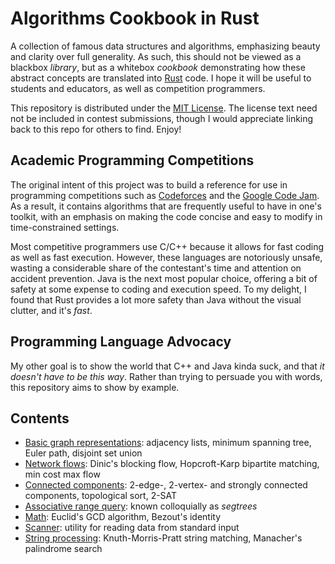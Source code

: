 # Algorithms Cookbook in Rust

A collection of famous data structures and algorithms, emphasizing beauty and clarity over full generality. As such, this should not be viewed as a blackbox *library*, but as a whitebox *cookbook* demonstrating how these abstract concepts are translated into [Rust](https://www.rust-lang.org) code. I hope it will be useful to students and educators, as well as competition programmers.

This repository is distributed under the [MIT License](LICENSE). The license text need not be included in contest submissions, though I would appreciate linking back to this repo for others to find. Enjoy!

## Academic Programming Competitions
The original intent of this project was to build a reference for use in programming competitions such as [Codeforces](http://codeforces.com) and the [Google Code Jam](https://code.google.com/codejam). As a result, it contains algorithms that are frequently useful to have in one's toolkit, with an emphasis on making the code concise and easy to modify in time-constrained settings.

Most competitive programmers use C/C++ because it allows for fast coding as well as fast execution. However, these languages are notoriously unsafe, wasting a considerable share of the contestant's time and attention on accident prevention. Java is the next most popular choice, offering a bit of safety at some expense to coding and execution speed. To my delight, I found that Rust provides a lot more safety than Java without the visual clutter, and it's *fast*. 

## Programming Language Advocacy

My other goal is to show the world that C++ and Java kinda suck, and that *it doesn't have to be this way*. Rather than trying to persuade you with words, this repository aims to show by example.

## Contents

- [Basic graph representations](src/graph/mod.rs): adjacency lists, minimum spanning tree, Euler path, disjoint set union 
- [Network flows](src/graph/flow.rs): Dinic's blocking flow, Hopcroft-Karp bipartite matching, min cost max flow
- [Connected components](src/graph/connectivity.rs): 2-edge-, 2-vertex- and strongly connected components, topological sort, 2-SAT
- [Associative range query](src/arq_tree.rs): known colloquially as *segtrees*
- [Math](src/math.rs): Euclid's GCD algorithm, Bezout's identity
- [Scanner](src/scanner.rs): utility for reading data from standard input
- [String processing](src/string_proc.rs): Knuth-Morris-Pratt string matching, Manacher's palindrome search
